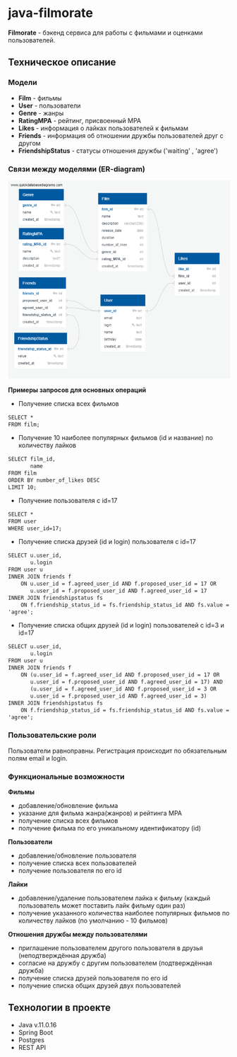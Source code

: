 # java-filmorate

**Filmorate** - бэкенд сервиса для работы с фильмами и оценками пользователей.

## Техническое описание

### Модели
* **Film** - фильмы
* **User** - пользователи
* **Genre** - жанры
* **RatingMPA** - рейтинг, присвоенный MPA
* **Likes** - информация о лайках пользователей к фильмам
* **Friends** - информация об отношении дружбы пользователей друг с другом
* **FriendshipStatus** - статусы отношения дружбы ('waiting' , 'agree')

### Связи между моделями (ER-diagram)
![ER diagram](filmorate_ER_diagram.png)

**Примеры запросов для основных операций**
* Получение списка всех фильмов
```
SELECT *
FROM film;
```

* Получение 10 наиболее популярных фильмов (id и название) по количеству лайков
```
SELECT film_id,
       name
FROM film
ORDER BY number_of_likes DESC
LIMIT 10;
```

* Получение пользователя с id=17
```
SELECT *
FROM user
WHERE user_id=17;
```

* Получение списка друзей (id и login) пользователя с id=17
```
SELECT u.user_id,
       u.login
FROM user u
INNER JOIN friends f
    ON u.user_id = f.agreed_user_id AND f.proposed_user_id = 17 OR
       u.user_id = f.proposed_user_id AND f.agreed_user_id = 17 
INNER JOIN friendshipstatus fs
    ON f.friendship_status_id = fs.friendship_status_id AND fs.value = 'agree';
```

* Получение списка общих друзей (id и login) пользователей с id=3 и id=17
```
SELECT u.user_id,
       u.login
FROM user u
INNER JOIN friends f
    ON (u.user_id = f.agreed_user_id AND f.proposed_user_id = 17 OR
       u.user_id = f.proposed_user_id AND f.agreed_user_id = 17) AND
       (u.user_id = f.agreed_user_id AND f.proposed_user_id = 3 OR
       u.user_id = f.proposed_user_id AND f.agreed_user_id = 3)
INNER JOIN friendshipstatus fs
    ON f.friendship_status_id = fs.friendship_status_id AND fs.value = 'agree';
```

### Пользовательские роли
Пользователи равноправны. Регистрация происходит по обязательным полям email и login.

### Функциональные возможности
**Фильмы**
* добавление/обновление фильма
* указание для фильма жанра(жанров) и рейтинга MPA
* получение списка всех фильмов
* получение фильма по его уникальному идентификатору (id)

**Пользователи**
* добавление/обновление пользователя
* получение списка всех пользователей
* получение пользователя по его id

**Лайки**
* добавление/удаление пользователем лайка к фильму
(каждый пользователь может поставить лайк фильму один раз)
* получение указанного количества наиболее популярных фильмов по количеству лайков (по умолчанию - 10 фильмов)

**Отношения дружбы между пользователями**
* приглашение пользователем другого пользователя в друзья (неподтверждённая дружба)
* согласие на дружбу с другим пользователем (подтверждённая дружба)
* получение списка друзей пользователя по его id
* получение списка общих друзей двух пользователей

## Технологии в проекте
* Java v.11.0.16
* Spring Boot
* Postgres
* REST API

